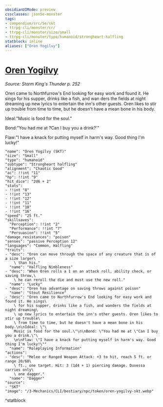 ```yaml
---
obsidianUIMode: preview
cssclasses: json5e-monster
tags:
- compendium/src/5e/skt
- ttrpg-cli/monster/cr/
- ttrpg-cli/monster/size/small
- ttrpg-cli/monster/type/humanoid/strongheart-halfling
statblock: inline
aliases: ["Oren Yogilvy"]
---
```

# [Oren Yogilvy](3-Mechanics\CLI\bestiary\npc/oren-yogilvy-skt.md)
*Source: Storm King's Thunder p. 252*  

Oren came to Northfurrow's End looking for easy work and found it. He sings for his supper, drinks like a fish, and wan ders the fields at night dreaming up new lyrics to entertain the inn's other guests. Oren likes to stir up trouble from time to time, but he doesn't have a mean bone in his body.

Ideal:"Music is food for the soul."

Bond:"You had me at ?Can I buy you a drink?'"

Flaw:"I have a knack for putting myself in harm's way. Good thing I'm lucky!"

```statblock
"name": "Oren Yogilvy (SKT)"
"size": "Small"
"type": "humanoid"
"subtype": "Strongheart halfling"
"alignment": "Chaotic Good"
"ac": !!int "11"
"hp": !!int "9"
"hit_dice": "2d6 + 2"
"stats":
- !!int "8"
- !!int "13"
- !!int "12"
- !!int "11"
- !!int "10"
- !!int "16"
"speed": "25 ft."
"skillsaves":
  "Perception": !!int "2"
  "Performance": !!int "7"
  "Persuasion": !!int "5"
"damage_resistances": "poison"
"senses": "passive Perception 12"
"languages": "Common, Halfling"
"traits":
- "desc": "Oren can move through the space of any creature that is of a size larger\
    \ than his."
  "name": "Halfling Nimbleness"
- "desc": "When Oren rolls a 1 on an attack roll, ability check, or saving throw,\
    \ he can reroll the die and must use the new roll."
  "name": "Lucky"
- "desc": "Oren has advantage on saving throws against poison"
  "name": "Stout Resilience"
- "desc": "Oren came to Nurthfurrow's End looking for easy work and found it. He sings\
    \ for his supper, drinks like a fish, and wanders the fields at night dreaming\
    \ up new lyrics to entertain the inn's other guests. Oren likes to stir up trouble\
    \ from time to time, but he doesn't have a mean bone in his body.\n\nIdeal: \"\
    Music is food for the soul.\"\n\nBond: \"You had me at \"Can I buy you a drink.\"\
    \n\nFlaw: \"I have a knack for putting myself in harm's way. Good thing I'm lucky!\""
  "name": "Roleplaying Information"
"actions":
- "desc": "Melee or Ranged Weapon Attack: +3 to hit, reach 5 ft. or range 20/60\
    \ ft., one target. Hit: 3 (1d4 + 1) piercing damage. Duvessa carries only\
    \ one dagger."
  "name": "Dagger"
"source":
- "SKT"
"image": "/3-Mechanics/CLI/bestiary/npc/token/oren-yogilvy-skt.webp"
```
^statblock